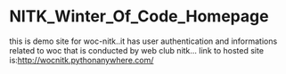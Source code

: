 # NITK_Winter_Of_Code_Homepage
this is demo site for woc-nitk..it has user authentication and informations related to woc that is conducted by web club nitk...
link to hosted site is:http://wocnitk.pythonanywhere.com/
